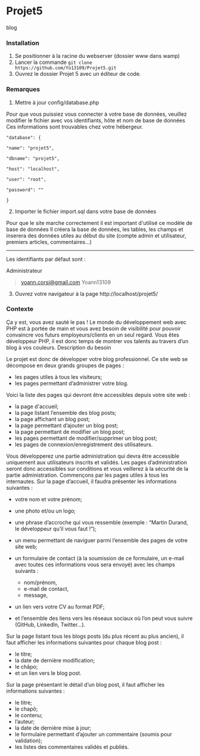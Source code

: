 # Projet5
blog
### Installation

1. Se positionner à la racine du webserver (dossier www dans wamp)
2.  Lancer la commande  `git clone  https://github.com/Yo13109/Projet5.git`
3.  Ouvrez le dossier Projet 5 avec un éditeur de code.


### Remarques

1.  Mettre à jour config/database.php

Pour que vous puissiez vous connecter à votre base de données, veuillez modifier le fichier avec vos identifiants, hôte et nom de base de données Ces informations sont trouvables chez votre hébergeur.

```
"database": {

"name": "projet5",

"dbname": "projet5",

"host": "localhost",

"user": "root",

"password": ""

}

```



2.  Importer le fichier import.sql dans votre base de données

Pour que le site marche correctement il est important d'utilisé ce modèle de base de données Il créera la base de données, les tables, les champs et inserera des données utiles au début du site (compte admin et utilisateur, premiers articles, commentaires...)

----------


Les identifiants par défaut sont :

Administrateur

> [yoann.corsi@gmail.com](mailto:yoann.corsi@gmail.com)  Yoann13109

3.  Ouvrez votre navigateur à la page http://localhost/projet5/

### Contexte

Ça y est, vous avez sauté le pas ! Le monde du développement web avec PHP est à portée de main et vous avez besoin de visibilité pour pouvoir convaincre vos futurs employeurs/clients en un seul regard. Vous êtes développeur PHP, il est donc temps de montrer vos talents au travers d’un blog à vos couleurs. Description du besoin

Le projet est donc de développer votre blog professionnel. Ce site web se décompose en deux grands groupes de pages :

-   les pages utiles à tous les visiteurs;
-   les pages permettant d’administrer votre blog.

Voici la liste des pages qui devront être accessibles depuis votre site web :

-   la page d'accueil;
-   la page listant l’ensemble des blog posts;
-   la page affichant un blog post;
-   la page permettant d’ajouter un blog post;
-   la page permettant de modifier un blog post;
-   les pages permettant de modifier/supprimer un blog post;
-   les pages de connexion/enregistrement des utilisateurs.

Vous développerez une partie administration qui devra être accessible uniquement aux utilisateurs inscrits et validés. Les pages d’administration seront donc accessibles sur conditions et vous veillerez à la sécurité de la partie administration. Commençons par les pages utiles à tous les internautes. Sur la page d’accueil, il faudra présenter les informations suivantes :

-   votre nom et votre prénom;
    
-   une photo et/ou un logo;
    
-   une phrase d’accroche qui vous ressemble (exemple : “Martin Durand, le développeur qu’il vous faut !”);
    
-   un menu permettant de naviguer parmi l’ensemble des pages de votre site web;
    
-   un formulaire de contact (à la soumission de ce formulaire, un e-mail avec toutes ces informations vous sera envoyé) avec les champs suivants :
    
    -   nom/prénom,
    -   e-mail de contact,
    -   message,
-   un lien vers votre CV au format PDF;
    
-   et l’ensemble des liens vers les réseaux sociaux où l’on peut vous suivre (GitHub, LinkedIn, Twitter…).
    

Sur la page listant tous les blogs posts (du plus récent au plus ancien), il faut afficher les informations suivantes pour chaque blog post :

-   le titre;
-   la date de dernière modification;
-   le châpo;
-   et un lien vers le blog post.

Sur la page présentant le détail d’un blog post, il faut afficher les informations suivantes :

-   le titre;
-   le chapô;
-   le contenu;
-   l’auteur;
-   la date de dernière mise à jour;
-   le formulaire permettant d’ajouter un commentaire (soumis pour validation);
-   les listes des commentaires validés et publiés.